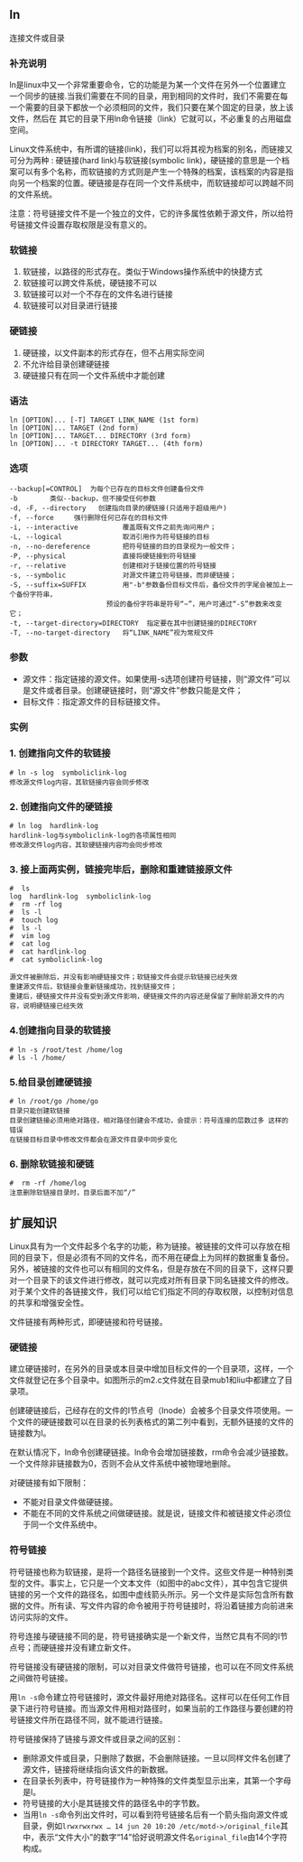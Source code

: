 ## ln ##

连接文件或目录

### 补充说明 ###

ln是linux中又一个非常重要命令，它的功能是为某一个文件在另外一个位置建立一个同步的链接.当我们需要在不同的目录，用到相同的文件时，我们不需要在每一个需要的目录下都放一个必须相同的文件，我们只要在某个固定的目录，放上该文件，然后在 其它的目录下用ln命令链接（link）它就可以，不必重复的占用磁盘空间。

Linux文件系统中，有所谓的链接(link)，我们可以将其视为档案的别名，而链接又可分为两种 : 硬链接(hard link)与软链接(symbolic link)，硬链接的意思是一个档案可以有多个名称，而软链接的方式则是产生一个特殊的档案，该档案的内容是指向另一个档案的位置。硬链接是存在同一个文件系统中，而软链接却可以跨越不同的文件系统。


注意：符号链接文件不是一个独立的文件，它的许多属性依赖于源文件，所以给符号链接文件设置存取权限是没有意义的。

###  软链接
1. 软链接，以路径的形式存在。类似于Windows操作系统中的快捷方式
2. 软链接可以跨文件系统，硬链接不可以
3. 软链接可以对一个不存在的文件名进行链接
4. 软链接可以对目录进行链接
###  硬链接
1. 硬链接，以文件副本的形式存在，但不占用实际空间
2. 不允许给目录创建硬链接
3. 硬链接只有在同一个文件系统中才能创建

###  语法
	ln [OPTION]... [-T] TARGET LINK_NAME (1st form)
	ln [OPTION]... TARGET (2nd form)
	ln [OPTION]... TARGET... DIRECTORY (3rd form)
	ln [OPTION]... -t DIRECTORY TARGET... (4th form)
###  选项

    --backup[=CONTROL]  为每个已存在的目标文件创建备份文件
	-b        类似--backup，但不接受任何参数
	-d, -F, --directory   创建指向目录的硬链接(只适用于超级用户)
	-f, --force     强行删除任何已存在的目标文件
	-i, --interactive           覆盖既有文件之前先询问用户；
	-L, --logical               取消引用作为符号链接的目标
	-n, --no-dereference        把符号链接的目的目录视为一般文件；
	-P, --physical              直接将硬链接到符号链接
	-r, --relative              创建相对于链接位置的符号链接
	-s, --symbolic              对源文件建立符号链接，而非硬链接；
	-S, --suffix=SUFFIX         用"-b"参数备份目标文件后，备份文件的字尾会被加上一个备份字符串，
							预设的备份字符串是符号“~”，用户可通过“-S”参数来改变它；
	-t, --target-directory=DIRECTORY  指定要在其中创建链接的DIRECTORY
	-T, --no-target-directory   将“LINK_NAME”视为常规文件

###  参数
- 源文件：指定链接的源文件。如果使用-s选项创建符号链接，则“源文件”可以是文件或者目录。创建硬链接时，则“源文件”参数只能是文件；
- 目标文件：指定源文件的目标链接文件。

###  实例


### 1. 创建指向文件的软链接
	# ln -s log  symboliclink-log
	修改源文件log内容，其软链接内容会同步修改
### 2. 创建指向文件的硬链接
	# ln log  hardlink-log
	hardlink-log与symboliclink-log的各项属性相同
	修改源文件log内容，其软硬链接内容均会同步修改
### 3. 接上面两实例，链接完毕后，删除和重建链接原文件
	#  ls
	log  hardlink-log  symboliclink-log
	#  rm -rf log 
	#  ls -l
	#  touch log
	#  ls -l
	#  vim log 
	#  cat log 
	#  cat hardlink-log 
	#  cat symboliclink-log 
	
	源文件被删除后，并没有影响硬链接文件；软链接文件会提示软链接已经失效
	重建源文件后，软链接会重新链接成功，找到链接文件；
	重建后，硬链接文件并没有受到源文件影响，硬链接文件的内容还是保留了删除前源文件的内容，说明硬链接已经失效
### 4.创建指向目录的软链接
	# ln -s /root/test /home/log
	# ls -l /home/
	
### 5.给目录创建硬链接
	# ln /root/go /home/go
	目录只能创建软链接
 	目录创建链接必须用绝对路径，相对路径创建会不成功，会提示：符号连接的层数过多 这样的错误
 	在链接目标目录中修改文件都会在源文件目录中同步变化
	
### 6.	删除软链接和硬链
	#  rm -rf /home/log
	注意删除软链接目录时，目录后面不加“/”
	
## 扩展知识  

Linux具有为一个文件起多个名字的功能，称为链接。被链接的文件可以存放在相同的目录下，但是必须有不同的文件名，而不用在硬盘上为同样的数据重复备份。另外，被链接的文件也可以有相同的文件名，但是存放在不同的目录下，这样只要对一个目录下的该文件进行修改，就可以完成对所有目录下同名链接文件的修改。对于某个文件的各链接文件，我们可以给它们指定不同的存取权限，以控制对信息的共享和增强安全性。

文件链接有两种形式，即硬链接和符号链接。

###  硬链接 

建立硬链接时，在另外的目录或本目录中增加目标文件的一个目录项，这样，一个文件就登记在多个目录中。如图所示的m2.c文件就在目录mub1和liu中都建立了目录项。

创建硬链接后，己经存在的文件的I节点号（Inode）会被多个目录文件项使用。一个文件的硬链接数可以在目录的长列表格式的第二列中看到，无额外链接的文件的链接数为l。

在默认情况下，ln命令创建硬链接。ln命令会增加链接数，rm命令会减少链接数。一个文件除非链接数为0，否则不会从文件系统中被物理地删除。

对硬链接有如下限制：

*   不能对目录文件做硬链接。
*   不能在不同的文件系统之间做硬链接。就是说，链接文件和被链接文件必须位于同一个文件系统中。

###  符号链接 

符号链接也称为软链接，是将一个路径名链接到一个文件。这些文件是一种特别类型的文件。事实上，它只是一个文本文件（如图中的abc文件），其中包含它提供链接的另一个文件的路径名，如图中虚线箭头所示。另一个文件是实际包含所有数据的文件。所有读、写文件内容的命令被用于符号链接时，将沿着链接方向前进来访问实际的文件。

符号连接与硬链接不同的是，符号链接确实是一个新文件，当然它具有不同的I节点号；而硬链接并没有建立新文件。

符号链接没有硬链接的限制，可以对目录文件做符号链接，也可以在不同文件系统之间做符号链接。

用`ln -s`命令建立符号链接时，源文件最好用绝对路径名。这样可以在任何工作目录下进行符号链接。而当源文件用相对路径时，如果当前的工作路径与要创建的符号链接文件所在路径不同，就不能进行链接。

符号链接保持了链接与源文件或目录之间的区别：

*   删除源文件或目录，只删除了数据，不会删除链接。一旦以同样文件名创建了源文件，链接将继续指向该文件的新数据。
*   在目录长列表中，符号链接作为一种特殊的文件类型显示出来，其第一个字母是l。
*   符号链接的大小是其链接文件的路径名中的字节数。
*   当用`ln -s`命令列出文件时，可以看到符号链接名后有一个箭头指向源文件或目录，例如`lrwxrwxrwx … 14 jun 20 10:20 /etc/motd->/original_file`其中，表示“文件大小”的数字“14”恰好说明源文件名`original_file`由14个字符构成。
